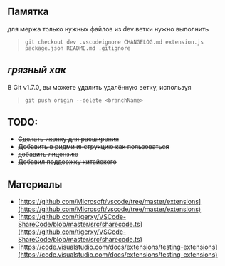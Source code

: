 ## Памятка

для мержа только нужных файлов из dev ветки нужно выполнить 

> `git checkout dev .vscodeignore CHANGELOG.md extension.js package.json README.md .gitignore`


## *грязный хак*
В Git v1.7.0, вы можете удалить удалённую ветку, используя
> `git push origin --delete <branchName>`

## TODO:

+ ~~Сделать иконку для расширения~~
+ ~~Добавить в ридми инструкцию как пользоваться~~
+ ~~добавить лицензию~~
+ ~~Добавил поддержку китайского~~

## Материалы

+ [https://github.com/Microsoft/vscode/tree/master/extensions](https://github.com/Microsoft/vscode/tree/master/extensions)
+ [https://github.com/tigerxy/VSCode-ShareCode/blob/master/src/sharecode.ts](https://github.com/tigerxy/VSCode-ShareCode/blob/master/src/sharecode.ts)
+ [https://code.visualstudio.com/docs/extensions/testing-extensions](https://code.visualstudio.com/docs/extensions/testing-extensions)